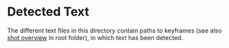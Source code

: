 # Detected Text

The different text files in this directory contain paths to keyframes (see also [shot overview](../master/msb-allshots.txt) in root folder), in which text has been detected.
